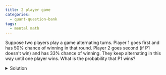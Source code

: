 ```yaml
---
title: 2 player game 
categories:
  - quant-question-bank
tags:
  - mental math
---
```


Suppose two players play a game alternating turns. Player 1 goes first
and has 50% chance of winning in that round. Player 2 goes second (if P1
doesn't win) and has 33% chance of winning. They keep alternating in
this way until one player wins. What is the probability that P1 wins?

<details markdown="block">
  <summary>Solution</summary>
  This is a very standard question, and so we can use a standard tool: setting up and solving the recursive
  equation.

  $$
  \begin{gathered}
  \mathrm{Pr}(\text{P1 wins}) = p_1 + (1-p_1)(1-p_2)\mathrm{Pr}(\text{P1 wins})
  \end{gathered}
  $$

  which gives the answer $p_1/(p_1+p_2-p_1p_2)$, in this case $3/4$.

  Another variation is that there are not alternating turns. Instead, for each turn 
  of the game, Player 1 has probability $p_1$ of winning, Player 2 has probability 
  $p_2$ pf winning, otherwise they play another turn.
</details>
